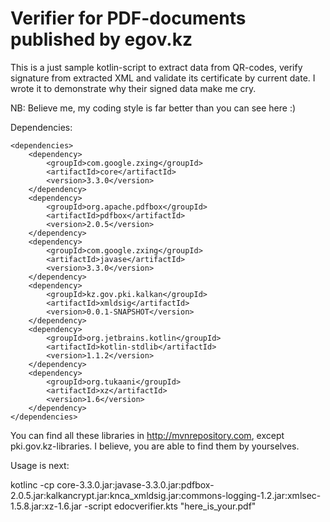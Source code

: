 # Verifier for PDF-documents published by egov.kz

This is a just sample kotlin-script to extract data from QR-codes, verify signature from extracted XML and validate its certificate by current date. I wrote it to demonstrate why their signed data make me cry.

NB: Believe me, my coding style is far better than you can see here :)

Dependencies:

```
<dependencies>
    <dependency>
        <groupId>com.google.zxing</groupId>
        <artifactId>core</artifactId>
        <version>3.3.0</version>
    </dependency>
    <dependency>
        <groupId>org.apache.pdfbox</groupId>
        <artifactId>pdfbox</artifactId>
        <version>2.0.5</version>
    </dependency>
    <dependency>
        <groupId>com.google.zxing</groupId>
        <artifactId>javase</artifactId>
        <version>3.3.0</version>
    </dependency>
    <dependency>
        <groupId>kz.gov.pki.kalkan</groupId>
        <artifactId>xmldsig</artifactId>
        <version>0.0.1-SNAPSHOT</version>
    </dependency>
    <dependency>
        <groupId>org.jetbrains.kotlin</groupId>
        <artifactId>kotlin-stdlib</artifactId>
        <version>1.1.2</version>
    </dependency>
    <dependency>
        <groupId>org.tukaani</groupId>
        <artifactId>xz</artifactId>
        <version>1.6</version>
    </dependency>
</dependencies>
```

You can find all these libraries in http://mvnrepository.com, except pki.gov.kz-libraries. I believe, you are able to find them by yourselves.

Usage is next:

kotlinc -cp core-3.3.0.jar:javase-3.3.0.jar:pdfbox-2.0.5.jar:kalkancrypt.jar:knca_xmldsig.jar:commons-logging-1.2.jar:xmlsec-1.5.8.jar:xz-1.6.jar -script edocverifier.kts "here_is_your.pdf"